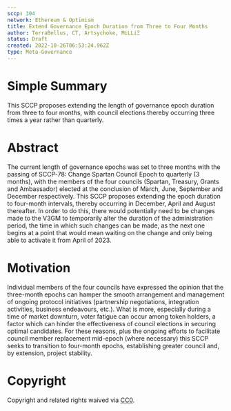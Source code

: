```yaml
---
sccp: 304
network: Ethereum & Optimism
title: Extend Governance Epoch Duration from Three to Four Months
author: TerraBellus, CT, Artsychoke, MiLLiΞ
status: Draft
created: 2022-10-26T06:53:24.962Z
type: Meta-Governance
---
```



# Simple Summary

This SCCP proposes extending the length of governance epoch duration from three to four months, with council elections thereby occurring three times a year rather than quarterly.

# Abstract

The current length of governance epochs was set to three months with the passing of SCCP-78: Change Spartan Council Epoch to quarterly (3 months), with the members of the four councils (Spartan, Treasury, Grants and Ambassador) elected at the conclusion of March, June, September and December respectively. This SCCP proposes extending the epoch duration to four-month intervals, thereby occurring in December, April and August thereafter. In order to do this, there would potentially need to be changes made to the V3GM to temporarily alter the duration of the administration period, the time in which such changes can be made, as the next one begins at a point that would mean waiting on the change and only being able to activate it from April of 2023.

# Motivation

Individual members of the four councils have expressed the opinion that the three-month epochs can hamper the smooth arrangement and management of ongoing protocol initiatives (partnership negotiations, integration activities, business endeavours, etc.). What is more, especially during a time of market downturn, voter fatigue can occur among token holders, a factor which can hinder the effectiveness of council elections in securing optimal candidates. For these reasons, plus the ongoing efforts to facilitate council member replacement mid-epoch (where necessary) this SCCP seeks to transition to four-month epochs, establishing greater council and, by extension, project stability.

# Copyright

Copyright and related rights waived via [CC0](https://creativecommons.org/publicdomain/zero/1.0/).

